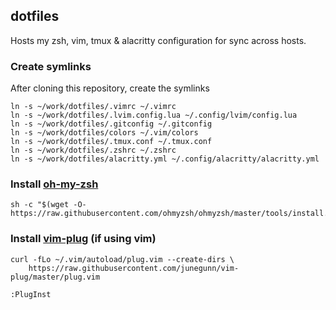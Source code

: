 ## dotfiles
Hosts my zsh, vim, tmux & alacritty configuration for sync across hosts.

### Create symlinks
After cloning this repository, create the symlinks
```
ln -s ~/work/dotfiles/.vimrc ~/.vimrc
ln -s ~/work/dotfiles/.lvim.config.lua ~/.config/lvim/config.lua
ln -s ~/work/dotfiles/.gitconfig ~/.gitconfig
ln -s ~/work/dotfiles/colors ~/.vim/colors
ln -s ~/work/dotfiles/.tmux.conf ~/.tmux.conf
ln -s ~/work/dotfiles/.zshrc ~/.zshrc
ln -s ~/work/dotfiles/alacritty.yml ~/.config/alacritty/alacritty.yml
```

### Install [oh-my-zsh](https://github.com/ohmyzsh/ohmyzsh)
```shell
sh -c "$(wget -O- https://raw.githubusercontent.com/ohmyzsh/ohmyzsh/master/tools/install.sh)"
```

### Install [vim-plug](https://github.com/junegunn/vim-plug) (if using vim)
```shell
curl -fLo ~/.vim/autoload/plug.vim --create-dirs \
    https://raw.githubusercontent.com/junegunn/vim-plug/master/plug.vim
```
```shell
:PlugInst
```
